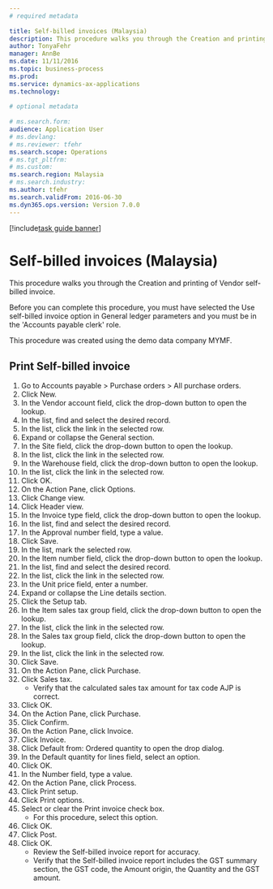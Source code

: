 ```yaml
--- 
# required metadata 
 
title: Self-billed invoices (Malaysia)
description: This procedure walks you through the Creation and printing of Vendor self-billed invoice. 
author: TonyaFehr 
manager: AnnBe 
ms.date: 11/11/2016
ms.topic: business-process 
ms.prod:  
ms.service: dynamics-ax-applications 
ms.technology:  
 
# optional metadata 
 
# ms.search.form:   
audience: Application User 
# ms.devlang:  
# ms.reviewer: tfehr 
ms.search.scope: Operations 
# ms.tgt_pltfrm:  
# ms.custom:  
ms.search.region: Malaysia
# ms.search.industry: 
ms.author: tfehr 
ms.search.validFrom: 2016-06-30 
ms.dyn365.ops.version: Version 7.0.0 
---
```


[!include[task guide banner](../../includes/task-guide-banner.md)]

# Self-billed invoices (Malaysia)

This procedure walks you through the Creation and printing of Vendor self-billed invoice.

Before you can complete this procedure, you must have selected the Use self-billed invoice option in General ledger parameters and you must be in the 'Accounts payable clerk' role.

This procedure was created using the demo data company MYMF.








## Print Self-billed invoice
1. Go to Accounts payable > Purchase orders > All purchase orders.
2. Click New.
3. In the Vendor account field, click the drop-down button to open the lookup.
4. In the list, find and select the desired record.
5. In the list, click the link in the selected row.
6. Expand or collapse the General section.
7. In the Site field, click the drop-down button to open the lookup.
8. In the list, click the link in the selected row.
9. In the Warehouse field, click the drop-down button to open the lookup.
10. In the list, click the link in the selected row.
11. Click OK.
12. On the Action Pane, click Options.
13. Click Change view.
14. Click Header view.
15. In the Invoice type field, click the drop-down button to open the lookup.
16. In the list, find and select the desired record.
17. In the Approval number field, type a value.
18. Click Save.
19. In the list, mark the selected row.
20. In the Item number field, click the drop-down button to open the lookup.
21. In the list, find and select the desired record.
22. In the list, click the link in the selected row.
23. In the Unit price field, enter a number.
24. Expand or collapse the Line details section.
25. Click the Setup tab.
26. In the Item sales tax group field, click the drop-down button to open the lookup.
27. In the list, click the link in the selected row.
28. In the Sales tax group field, click the drop-down button to open the lookup.
29. In the list, click the link in the selected row.
30. Click Save.
31. On the Action Pane, click Purchase.
32. Click Sales tax.
    * Verify that the calculated sales tax amount for tax code AJP is correct.    
33. Click OK.
34. On the Action Pane, click Purchase.
35. Click Confirm.
36. On the Action Pane, click Invoice.
37. Click Invoice.
38. Click Default from: Ordered quantity to open the drop dialog.
39. In the Default quantity for lines field, select an option.
40. Click OK.
41. In the Number field, type a value.
42. On the Action Pane, click Process.
43. Click Print setup.
44. Click Print options.
45. Select or clear the Print invoice check box.
    * For this procedure, select this option.  
46. Click OK.
47. Click Post.
48. Click OK.
    * Review the Self-billed invoice report for accuracy.  
    * Verify that the Self-billed invoice report includes the GST summary section, the GST code, the Amount origin, the Quantity and the GST amount.    

